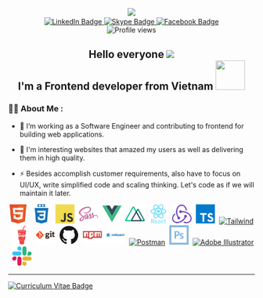 <div id="header" align="center">
  <img src="https://media.giphy.com/media/f6hnhHkks8bk4jwjh3/giphy.gif" width="100"/>
</div>

<div id="badges" align="center">
  <a href="https://www.linkedin.com/in/chain-nguyen/" target="_blank">
    <img src="https://img.shields.io/badge/LinkedIn-blue?style=for-the-badge&logo=linkedin&logoColor=white&color=0E76A8" alt="LinkedIn Badge"/>
  </a>
  <a href="https://join.skype.com/invite/hdhmUevM7Cl0" target="_blank">
    <img src="https://img.shields.io/badge/Skype-blue?style=for-the-badge&logo=skype&logoColor=white&color=00aff0" alt="Skype Badge"/>
  </a>
  <a href="https://www.facebook.com/chain.nguyentran/" target="_blank">
    <img src="https://img.shields.io/badge/Facebook-blue?style=for-the-badge&logo=facebook&logoColor=white&color=4267B2" alt="Facebook Badge"/>
  </a>
</div>

<div align="center">
  <img src="https://komarev.com/ghpvc/?username=chainnguyen&style=for-the-badge&color=orange" alt="Profile views"/>
</div> 

<div align="center">
  <h2>
    Hello everyone
    <img src="https://media.giphy.com/media/sdCGCloik2zbObiU6b/giphy.gif" width="30px"/>
    <br/>
    I'm a Frontend developer from Vietnam
    <img src="https://media.giphy.com/media/zBfalNdTyCek8ZEk18/giphy.gif" width="60px" height="60px"/>
  </h2>
</div>


### :man_technologist: About Me :

- :telescope: I’m working as a Software Engineer and contributing to frontend for building web applications.

- :seedling: I'm interesting websites that amazed my users as well as delivering them in high quality.

- :zap: Besides accomplish customer requirements, also have to focus on UI/UX, write simplified code and scaling thinking. Let's code as if we will maintain it later.

<div>
   <a href="https://htmlreference.io/" target="_blank" rel="nofollow" title="HTML Reference" style="display: inline-block;">
    <img src="https://github.com/devicons/devicon/blob/master/icons/html5/html5-original.svg"
         alt="HTML" 
         width="40" 
         height="40"/>
  </a>&nbsp;
  <a href="https://cssreference.io/" target="_blank" rel="nofollow" title="CSS Reference" style="display: inline-block">
    <img src="https://github.com/devicons/devicon/blob/master/icons/css3/css3-plain-wordmark.svg"
         alt="CSS" 
         width="40" 
         height="40"/>
  </a>&nbsp;
  <a href="https://javascript.info/" target="_blank" rel="nofollow" title="Javascript" style="display: inline-block">
    <img src="https://github.com/devicons/devicon/blob/master/icons/javascript/javascript-original.svg"
         alt="JavaScript" 
         width="40" 
         height="40"/>
  </a>&nbsp;
  <a href="https://sass-lang.com/" target="_blank" rel="nofollow" title="SASS" style="display: inline-block">
    <img src="https://github.com/devicons/devicon/blob/master/icons/sass/sass-original.svg" 
         alt="Sass" 
         width="40" 
         height="40"/>
  </a>&nbsp;
  <a href="https://vuejs.org/" target="_blank" rel="nofollow" title="VueJS" style="display: inline-block">
    <img src="https://github.com/devicons/devicon/blob/master/icons/vuejs/vuejs-original.svg" 
         alt="Vue" 
         width="40" 
         height="40"/>
  </a>&nbsp;
  <a href="https://nuxtjs.org/" target="_blank" rel="nofollow" title="NuxtJS" style="display: inline-block">
    <img src="https://github.com/devicons/devicon/blob/master/icons/nuxtjs/nuxtjs-original.svg"
         alt="NuxtJS" 
         width="40" 
         height="40"/>
  </a>&nbsp;
  <a href="https://reactjs.org/" target="_blank" rel="nofollow" title="ReactJS" style="display: inline-block">
    <img src="https://github.com/devicons/devicon/blob/master/icons/react/react-original-wordmark.svg"
         alt="React" 
         width="40" 
         height="40"/>
  </a>&nbsp;
  <a href="https://redux-toolkit.js.org/" target="_blank" rel="nofollow" title="Redux" style="display: inline-block">
    <img src="https://github.com/devicons/devicon/blob/master/icons/redux/redux-original.svg"
         alt="Redux" 
         width="40" 
         height="40"/>
  </a>&nbsp;
  <a href="https://www.typescriptlang.org/" target="_blank" rel="nofollow" title="Typescript" style="display: inline-block">
    <img src="https://github.com/devicons/devicon/blob/master/icons/typescript/typescript-original.svg"
         alt="Typescript" 
         width="40"
         height="40"/>
  </a>&nbsp;
    <a href="https://tailwindcss.com/" target="_blank" rel="nofollow" title="Tailwind" style="display: inline-block">
    <img src="https://www.vectorlogo.zone/logos/tailwindcss/tailwindcss-icon.svg"
         alt="Tailwind" 
         width="40" 
         height="40"/>
  </a>&nbsp;
  <a href="https://gulpjs.com" target="_blank" rel="nofollow" title="Gulp" style="display: inline-block">
    <img src="https://raw.githubusercontent.com/devicons/devicon/master/icons/gulp/gulp-plain.svg"
         alt="Gulp" 
         width="40" 
         height="40"/>
  </a>&nbsp;
  <a href="https://git-scm.com/" target="_blank" rel="nofollow" title="Git" style="display: inline-block">
    <img src="https://github.com/devicons/devicon/blob/master/icons/git/git-original-wordmark.svg"
         alt="Git" 
         width="40" 
         height="40"/>
  </a>&nbsp;
  <a href="https://github.com/" target="_blank" rel="nofollow" title="Github" style="display: inline-block">
    <img src="https://github.com/devicons/devicon/blob/master/icons/github/github-original.svg"
         alt="Github" 
         width="40" 
         height="40"/>
  </a>&nbsp;
  <a href="https://www.npmjs.com/" target="_blank" rel="nofollow" title="NPM" style="display: inline-block">
    <img src="https://github.com/devicons/devicon/blob/master/icons/npm/npm-original-wordmark.svg" 
         alt="NPM" 
         width="40" 
         height="40"/>
  </a>&nbsp;
  <a href="https://webpack.js.org" target="_blank" rel="nofollow" title="Webpack" style="display: inline-block">
    <img src="https://raw.githubusercontent.com/devicons/devicon/d00d0969292a6569d45b06d3f350f463a0107b0d/icons/webpack/webpack-original-wordmark.svg"
         alt="Webpack" 
         width="40" 
         height="40"/>
  </a>&nbsp;
  <a href="https://postman.com" target="_blank" rel="nofollow" title="Postman" style="display: inline-block">
    <img src="https://www.vectorlogo.zone/logos/getpostman/getpostman-icon.svg"
         alt="Postman" 
         width="40" 
         height="40"/>
  </a>&nbsp;
  <a href="javascript:void(0)" rel="nofollow" title="Photoshop" style="display: inline-block">
    <img src="https://github.com/devicons/devicon/blob/master/icons/photoshop/photoshop-line.svg" 
         alt="Photoshop" 
         width="40" 
         height="40"/>
  </a>&nbsp;
  <a href="javascript:void(0)" rel="nofollow" title="Adobe Illustrator" style="display: inline-block">
    <img src="https://www.vectorlogo.zone/logos/adobe_illustrator/adobe_illustrator-icon.svg"
         alt="Adobe Illustrator" 
         width="40" 
         height="40"/>
  </a>&nbsp;
  <a href="https://slack.com/" target="_blank" rel="nofollow" title="Slack" style="display: inline-block">
    <img src="https://github.com/devicons/devicon/blob/master/icons/slack/slack-original.svg"
         alt="Slack" 
         width="40" 
         height="40"/>
  </a>
</div>

---

<a href="https://chainnguyen.github.io/chain-curriculum-vitae/" target="_blank">
  <img src="https://img.shields.io/website?label=my-curriculum-vitae&url=https%3A%2F%2Fchainnguyen.github.io%2Fchain-curriculum-vitae%2F&style=for-the-badge&logo=appveyor&logoColor=white&color=FE7D37" alt="Curriculum Vitae Badge"/>
</a>
